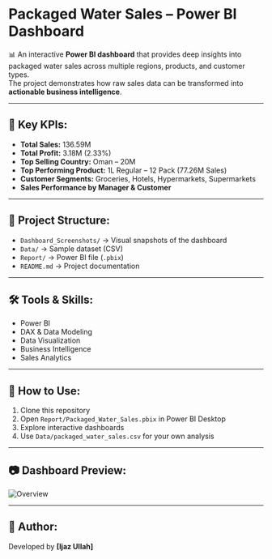 # Packaged Water Sales – Power BI Dashboard

📊 An interactive **Power BI dashboard** that provides deep insights into packaged water sales across multiple regions, products, and customer types.  
The project demonstrates how raw sales data can be transformed into **actionable business intelligence**.

---

## 🔑 Key KPIs:
- **Total Sales:** 136.59M
- **Total Profit:** 3.18M (2.33%)
- **Top Selling Country:** Oman – 20M
- **Top Performing Product:** 1L Regular – 12 Pack (77.26M Sales)
- **Customer Segments:** Groceries, Hotels, Hypermarkets, Supermarkets
- **Sales Performance by Manager & Customer**

---

## 📂 Project Structure:
- `Dashboard_Screenshots/` → Visual snapshots of the dashboard
- `Data/` → Sample dataset (CSV)
- `Report/` → Power BI file (`.pbix`)
- `README.md` → Project documentation

---

## 🛠️ Tools & Skills:
- Power BI
- DAX & Data Modeling
- Data Visualization
- Business Intelligence
- Sales Analytics

---

## 🚀 How to Use:
1. Clone this repository  
2. Open `Report/Packaged_Water_Sales.pbix` in Power BI Desktop  
3. Explore interactive dashboards  
4. Use `Data/packaged_water_sales.csv` for your own analysis  

---

## 📷 Dashboard Preview:
![Overview](Dashb)

---

## 📌 Author:
Developed by **[Ijaz Ullah]**  
